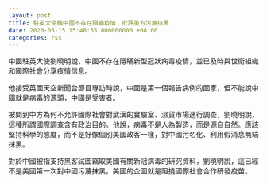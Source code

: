 ```yaml
---
layout: post
title: 駐英大使稱中國不存在隔瞞疫情　批評美方污蔑抹黑
date: 2020-05-15 15:48:35.000000000 +08:00
categories: rss
---
```


中國駐英大使劉曉明說，中國不存在隱瞞新型冠狀病毒疫情，並已及時與世衛組織和國際社會分享疫情信息。

他接受英國天空新聞台節目專訪時說，中國是第一個報告病例的國家，但不能說中國就是病毒的源頭，中國是受害者。

被問到中方為何不允許國際社會對武漢的實驗室、濕貨市場進行調查，劉曉明說，這種所謂國際調查含有政治目的。他說，病毒不是人為製造，而是源自自然。應該堅持科學的態度，而不是好像個別美國政客一樣，對中國污名化、利用假消息無端抹黑。

對於中國被指支持黑客試圖竊取美國有關新冠病毒的研究資料，劉曉明說，這已經不是美國第一次對中國污蔑抹黑，美國的企圖就是阻撓國際社會合作研發疫苗。
